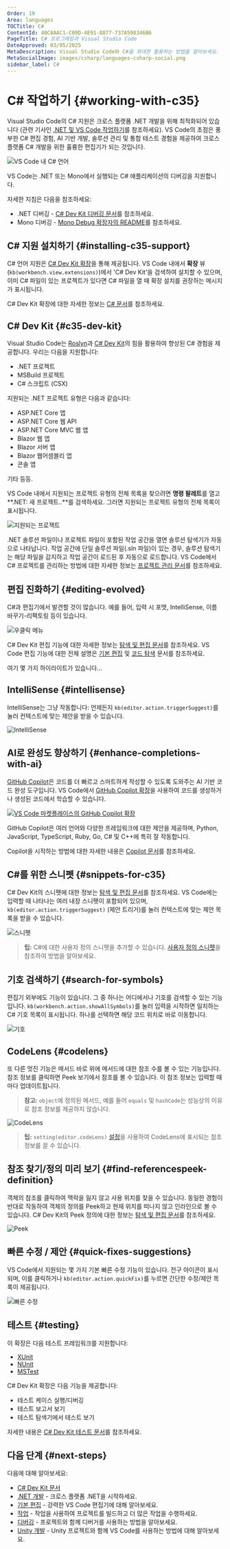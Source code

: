 ```yaml
---
Order: 19
Area: languages
TOCTitle: C#
ContentId: 40C8AAC1-C00D-4E91-8877-737A598346B6
PageTitle: C# 프로그래밍과 Visual Studio Code
DateApproved: 03/05/2025
MetaDescription: Visual Studio Code와 C#을 최대한 활용하는 방법을 알아보세요.
MetaSocialImage: images/csharp/languages-csharp-social.png
sidebar_label: C#
---
```

# C&#35; 작업하기 {#working-with-c35}

Visual Studio Code의 C# 지원은 크로스 플랫폼 .NET 개발을 위해 최적화되어 있습니다 (관련 기사인 [.NET 및 VS Code 작업하기](/docs/languages/dotnet.md)를 참조하세요). VS Code의 초점은 풍부한 C# 편집 경험, AI 기반 개발, 솔루션 관리 및 통합 테스트 경험을 제공하여 크로스 플랫폼 C# 개발을 위한 훌륭한 편집기가 되는 것입니다.

![VS Code 내 C# 언어](images/csharp/csharp-hero.png)

VS Code는 .NET 또는 Mono에서 실행되는 C# 애플리케이션의 디버깅을 지원합니다.

자세한 지침은 다음을 참조하세요:

* .NET 디버깅 - [C# Dev Kit 디버깅 문서](/docs/csharp/debugging.md)를 참조하세요.
* Mono 디버깅 - [Mono Debug 확장자의 README](https://marketplace.visualstudio.com/items?itemName=ms-vscode.mono-debug)를 참조하세요.

## C&#35; 지원 설치하기 {#installing-c35-support}

C# 언어 지원은 [C# Dev Kit 확장](https://marketplace.visualstudio.com/items?itemName=ms-dotnettools.csdevkit)을 통해 제공됩니다. VS Code 내에서 **확장** 뷰(`kb(workbench.view.extensions)`)에서 'C# Dev Kit'을 검색하여 설치할 수 있으며, 이미 C# 파일이 있는 프로젝트가 있다면 C# 파일을 열 때 확장 설치를 권장하는 메시지가 표시됩니다.

C# Dev Kit 확장에 대한 자세한 정보는 [C# 문서](/docs/csharp/get-started.md)를 참조하세요.

## C&#35; Dev Kit {#c35-dev-kit}

Visual Studio Code는 [Roslyn](https://github.com/dotnet/roslyn)과 [C# Dev Kit](https://marketplace.visualstudio.com/items?itemName=ms-dotnettools.csdevkit)의 힘을 활용하여 향상된 C# 경험을 제공합니다. 우리는 다음을 지원합니다:

* .NET 프로젝트
* MSBuild 프로젝트
* C# 스크립트 (CSX)

지원되는 .NET 프로젝트 유형은 다음과 같습니다:

* ASP.NET Core 앱
* ASP.NET Core 웹 API
* ASP.NET Core MVC 웹 앱
* Blazor 웹 앱
* Blazor 서버 앱
* Blazor 웹어셈블리 앱
* 콘솔 앱

기타 등등.

VS Code 내에서 지원되는 프로젝트 유형의 전체 목록을 찾으려면 **명령 팔레트**를 열고 **.NET: 새 프로젝트..**를 검색하세요. 그러면 지원되는 프로젝트 유형의 전체 목록이 표시됩니다.

![지원되는 프로젝트](images/csharp/newproject.png)

.NET 솔루션 파일이나 프로젝트 파일이 포함된 작업 공간을 열면 솔루션 탐색기가 자동으로 나타납니다. 작업 공간에 단일 솔루션 파일(.sln 파일)이 있는 경우, 솔루션 탐색기는 해당 파일을 감지하고 작업 공간이 로드된 후 자동으로 로드합니다. VS Code에서 C# 프로젝트를 관리하는 방법에 대한 자세한 정보는 [프로젝트 관리 문서](/docs/csharp/project-management.md)를 참조하세요.

## 편집 진화하기 {#editing-evolved}

C#과 편집기에서 발견할 것이 많습니다. 예를 들어, 입력 시 포맷, IntelliSense, 이름 바꾸기-리팩토링 등이 있습니다.

![우클릭 메뉴](images/csharp/editingevolved.png)

C# Dev Kit 편집 기능에 대한 자세한 정보는 [탐색 및 편집 문서](/docs/csharp/navigate-edit.md)를 참조하세요. VS Code 편집 기능에 대한 전체 설명은 [기본 편집](/docs/editor/codebasics.md) 및 [코드 탐색](/docs/editor/editingevolved.md) 문서를 참조하세요.

여기 몇 가지 하이라이트가 있습니다...

## IntelliSense {#intellisense}

IntelliSense는 그냥 작동합니다: 언제든지 `kb(editor.action.triggerSuggest)`를 눌러 컨텍스트에 맞는 제안을 받을 수 있습니다.

![IntelliSense](images/csharp/intellisense.png)

## AI로 완성도 향상하기 {#enhance-completions-with-ai}

[GitHub Copilot](https://copilot.github.com/)은 코드를 더 빠르고 스마트하게 작성할 수 있도록 도와주는 AI 기반 코드 완성 도구입니다. VS Code에서 [GitHub Copilot 확장](https://marketplace.visualstudio.com/items?itemName=GitHub.copilot)을 사용하여 코드를 생성하거나 생성된 코드에서 학습할 수 있습니다.

[![VS Code 마켓플레이스의 GitHub Copilot 확장](images/csharp/copilot-extension.png)](https://marketplace.visualstudio.com/items?itemName=GitHub.copilot)

GitHub Copilot은 여러 언어와 다양한 프레임워크에 대한 제안을 제공하며, Python, JavaScript, TypeScript, Ruby, Go, C# 및 C++에 특히 잘 작동합니다.

Copilot을 시작하는 방법에 대한 자세한 내용은 [Copilot 문서](/docs/editor/github-copilot.md)를 참조하세요.

## C&#35;를 위한 스니펫 {#snippets-for-c35}

C# Dev Kit의 스니펫에 대한 정보는 [탐색 및 편집 문서](/docs/csharp/navigate-edit.md)를 참조하세요. VS Code에는 입력할 때 나타나는 여러 내장 스니펫이 포함되어 있으며, `kb(editor.action.triggerSuggest)` (제안 트리거)를 눌러 컨텍스트에 맞는 제안 목록을 받을 수 있습니다.

![스니펫](images/csharp/snippet.png)

>**팁:** C#에 대한 사용자 정의 스니펫을 추가할 수 있습니다. [사용자 정의 스니펫](/docs/editor/userdefinedsnippets.md)을 참조하여 방법을 알아보세요.

## 기호 검색하기 {#search-for-symbols}

편집기 외부에도 기능이 있습니다. 그 중 하나는 어디에서나 기호를 검색할 수 있는 기능입니다. `kb(workbench.action.showAllSymbols)`를 눌러 입력을 시작하면 일치하는 C# 기호 목록이 표시됩니다. 하나를 선택하면 해당 코드 위치로 바로 이동합니다.

![기호](images/csharp/symbols.png)

## CodeLens {#codelens}

또 다른 멋진 기능은 메서드 바로 위에 메서드에 대한 참조 수를 볼 수 있는 기능입니다. 참조 정보를 클릭하면 Peek 보기에서 참조를 볼 수 있습니다. 이 참조 정보는 입력할 때마다 업데이트됩니다.

>**참고:** `object`에 정의된 메서드, 예를 들어 `equals` 및 `hashCode`는 성능상의 이유로 참조 정보를 제공하지 않습니다.

![CodeLens](images/csharp/codelens.png)

>**팁:** `setting(editor.codeLens)` [설정](/docs/editor/settings.md)을 사용하여 CodeLens에 표시되는 참조 정보를 끌 수 있습니다.

## 참조 찾기/정의 미리 보기 {#find-referencespeek-definition}

객체의 참조를 클릭하여 맥락을 잃지 않고 사용 위치를 찾을 수 있습니다. 동일한 경험이 반대로 작동하여 객체의 정의를 Peek하고 현재 위치를 떠나지 않고 인라인으로 볼 수 있습니다. C# Dev Kit의 Peek 정의에 대한 정보는 [탐색 및 편집 문서](/docs/csharp/navigate-edit.md)를 참조하세요.

![Peek](images/csharp/peek.png)

## 빠른 수정 / 제안 {#quick-fixes-suggestions}

VS Code에서 지원되는 몇 가지 기본 빠른 수정 기능이 있습니다. 전구 아이콘이 표시되며, 이를 클릭하거나 `kb(editor.action.quickFix)`를 누르면 간단한 수정/제안 목록이 제공됩니다.

![빠른 수정](images/csharp/lightbulb.png)

## 테스트 {#testing}

이 확장은 다음 테스트 프레임워크를 지원합니다:

* [XUnit](https://learn.microsoft.com/dotnet/core/testing/unit-testing-with-dotnet-test)
* [NUnit](https://learn.microsoft.com/dotnet/core/testing/unit-testing-with-nunit)
* [MSTest](https://learn.microsoft.com/dotnet/core/testing/unit-testing-with-mstest)

C# Dev Kit 확장은 다음 기능을 제공합니다:

* 테스트 케이스 실행/디버깅
* 테스트 보고서 보기
* 테스트 탐색기에서 테스트 보기

자세한 내용은 [C# Dev Kit 테스트 문서](/docs/csharp/testing.md)를 참조하세요.

## 다음 단계 {#next-steps}

다음에 대해 알아보세요:

* [C# Dev Kit 문서](/docs/csharp/get-started.md)
* [.NET 개발](/docs/languages/dotnet.md) - 크로스 플랫폼 .NET을 시작하세요.
* [기본 편집](/docs/editor/codebasics.md) - 강력한 VS Code 편집기에 대해 알아보세요.
* [작업](/docs/editor/tasks.md) - 작업을 사용하여 프로젝트를 빌드하고 더 많은 작업을 수행하세요.
* [디버깅](/docs/editor/debugging.md) - 프로젝트와 함께 디버거를 사용하는 방법을 알아보세요.
* [Unity 개발](/docs/other/unity.md) - Unity 프로젝트와 함께 VS Code를 사용하는 방법에 대해 알아보세요.